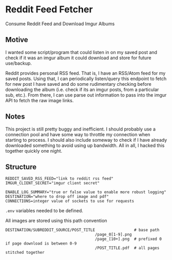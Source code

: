 # Reddit Feed Fetcher
Consume Reddit Feed and Download Imgur Albums

## Motive
I wanted some script/program that could listen in on my saved post and check if it was an imgur album 
it could download and store for future use/backup.

Reddit provides personal RSS feed. That is, I have an RSS/Atom feed for my saved posts. Using that,
I can periodically listen/query this endpoint to fetch for new post I have saved and do some
rudimentary checking before downloading the album (i.e. check if its an imgur posts, from a particular sub,
etc.). From there, I can use parse out information to pass into the imgur API to fetch the raw image
links.

## Notes
This project is still pretty buggy and inefficient. I should probably use a connection pool and
have some way to throttle my connection when starting to process. I should also include someway to 
check if I have already downloaded something to avoid using up bandwidth. All in all, I hacked this
together quickly one night.

## Structure
```
REDDIT_SAVED_RSS_FEED="link to reddit rss feed"
IMGUR_CLIENT_SECRET="imgur client secret"

ENABLE_LOG_SUMMARY="true or false value to enable more robust logging"
DESTINATION="where to drop off image and pdf"
CONNECTIONS=integer value of sockets to use for requests
```
`.env` variables needed to be defined.

All images are stored using this path convention
```
DESTINATION/SUBREDDIT_SOURCE/POST_TITLE                 # base path
                                       /page_0[1-9].png 
                                       /page_[10+].png  # prefixed 0 if page download is between 0-9
                                       /POST_TITLE.pdf  # all pages stitched together

```
